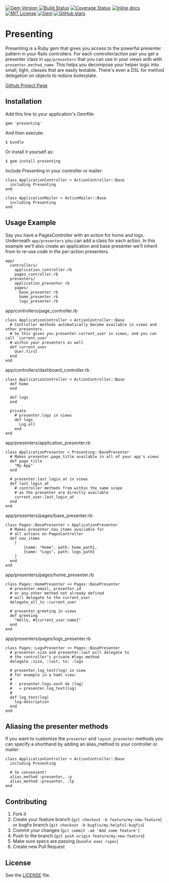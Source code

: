 [![Gem Version](https://badge.fury.io/rb/streakable.svg)](https://badge.fury.io/rb/streakable) [![Build Status](https://travis-ci.org/sztheory/presenting.svg?branch=master)](https://travis-ci.org/sztheory/presenting) [![Coverage Status](https://coveralls.io/repos/github/sztheory/presenting/badge.svg?branch=master)](https://coveralls.io/github/sztheory/presenting?branch=master) [![Inline docs](http://inch-ci.org/github/sztheory/presenting.svg?branch=master)](http://inch-ci.org/github/sztheory/presenting) [![MIT License](https://img.shields.io/github/license/mashape/apistatus.svg)](https://github.com/sztheory/presenting/blob/master/LICENSE.txt) [![Gem](https://img.shields.io/gem/dt/streakable.svg)](https://rubygems.org/gems/streakable) [![GitHub stars](https://img.shields.io/github/stars/sztheory/presenting.svg?label=Stars&style=social)](https://github.com/sztheory/presenting)

# Presenting

Presenting is a Ruby gem that gives you access to the powerful presenter pattern in your Rails controllers. For each controller/action pair you get a presenter class in `app/presenters` that you can use in your views with with `presenter.method_name`. This helps you decompose your helper logic into small, tight, classes that are easily testable. There's even a DSL for method delegation on objects to reduce boilerplate.

[Github Project Page](https://github.com/szTheory/presenting)

## Installation

Add this line to your application's Gemfile:

    gem 'presenting'

And then execute:

    $ bundle

Or install it yourself as:

    $ gem install presenting

Include Presenting in your controller or mailer:

    class ApplicationController < ActionController::Base
      including Presenting
    end

    class ApplicationMailer < ActionMailer::Base
      including Presenting
    end

## Usage Example

Say you have a PagesController with an action for home and logs. Underneath `app/presenters` you can add a class for each action. In this example we'll also create an application and base presenter we'll inherit from to re-use code in the per-action presenters.

    app/
      controllers/
        application_controller.rb
        pages_controller.rb
      presenters/
        application_presenter.rb
        pages/
          base_presenter.rb
          home_presenter.rb
          logs_presenter.rb

app/controllers/page_controller.rb

    class ApplicationController < ActionController::Base
      # Controller methods automatically become available in views and other presenters.
      # So this gives you presenter.current_user in views, and you can call `current_user`
      # within your presenters as well
      def current_user
        User.first
      end
    end

app/controllers/dashboard_controller.rb

    class ApplicationController < ActionController::Base
      def home
      end

      def logs
      end

      private
        # presenter.logs in views
        def logs
          Log.all
        end
    end

app/presenters/application_presenter.rb

    class ApplicationPresenter < Presenting::BasePresenter
      # Makes presenter.page_title available in all of your app's views
      def page_title
        "My App"
      end

      # presenter.last_login_at in views
      def last_login_at
        # controller methods from within the same scope
        # as the presenter are directly available
        current_user.last_login_at
      end
    end

app/presenters/pages/base_presenter.rb:

    class Pages::BasePresenter < ApplicationPresenter
      # Makes presenter.nav_items available for
      # all actions on PagesController
      def nav_items
        [
            {name: "Home", path: home_path},
            {name: "Logs", path: logs_path}
        ]
      end
    end

app/presenters/pages/home_presenter.rb

    class Pages::HomePresenter << Pages::BasePresenter
      # presenter.email, presenter.id
      # or any other method not already defined
      # will delegate to the current_user
      delegate_all_to :current_user

      # presenter.greeting in views
      def greeting
        "Hello, #{current_user.name}"
      end
    end

app/presenters/pages/logs_presenter.rb

    class Pages::LogsPresenter << Pages::BasePresenter
      # presenter.size and presenter.last will delegate to 
      # the controller's private #logs method
      delegate :size, :last, to: :logs

      # presenter.log_text(log) in view
      # for example in a haml view:
      # 
      # - presenter.logs.each do |log|
      #   = presenter.log_text(log)
      #
      def log_text(log)
        log.description
      end
    end

## Aliasing the presenter methods

If you want to customize the `presenter` and `layout_presenter` methods you can specify a shorthand by adding an alias_method to your controller or mailer:

    class ApplicationController < ActionController::Base
      including Presenting

      # So convenient!
      alias_method :presenter, :p
      alias_method :presenter, :lp
    end

## Contributing

1. Fork it
2. Create your feature branch (`git checkout -b feature/my-new-feature`) or bugfix branch (`git checkout -b bugfix/my-helpful-bugfix`) 
3. Commit your changes (`git commit -am 'Add some feature'`)
4. Push to the branch (`git push origin feature/my-new-feature`)
5. Make sure specs are passing (`bundle exec rspec`)
6. Create new Pull Request

## License

See the [LICENSE](https://github.com/szTheory/presenting/blob/master/LICENSE.txt) file.